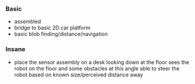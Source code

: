 ### Basic
- assembled
- bridge to basic 2D car platform
- basic blob finding/distance/navigation

### Insane
- place the sensor assembly on a desk looking down at the floor
  sees the robot on the floor and some obstacles at this angle
  able to steer the robot based on known size/perceived distance away